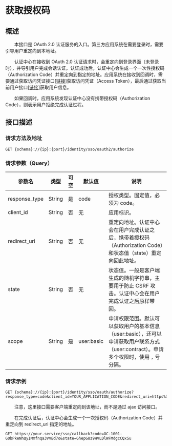 # 获取授权码
## 概述
&emsp;&emsp;本接口是 OAuth 2.0 认证服务的入口。第三方应用系统在需要登录时，需要引导用户重定向到本地址。

&emsp;&emsp;认证中心在接收到 OAuth 2.0 认证请求时，会重定向到登录界面（未登录时），并导引用户完成会话认证。认证成功后，认证中心会生成一个一次性授权码（Authorization Code）并重定向到指定的地址。应用系统在接收到回调时，需要通过获取访问凭证接口[[链接](./access-token)]获取访问凭证（Access Token），最后通过获取当前用户接口[[链接](./user)]获取用户信息。

&emsp;&emsp;如果回调时，应用系统发现认证中心没有携带授权码（Authorization Code），则表示用户拒绝完成认证过程。

## 接口描述
### 请求方法及地址

```
GET {schema}://{ip}:{port}/identity/sso/oauth2/authorize
```

### 请求参数（Query）

| 参数名           | 类型     | 可空 | 默认值        | 说明                                                                                |
|---------------|--------|----|------------|-----------------------------------------------------------------------------------|
| response_type | String | 是  | code       | 授权类型。固定值，必须为 code。                                                                |
| client_id     | String | 否  | 无          | 应用标识。                                                                             |
| redirect_uri  | String | 否  | 无          | 重定向地址。认证中心会在用户完成认证之后，携带着授权码（Authorization Code）和状态值（state）重定向回此地址。                |
| state         | String | 否  | 无          | 状态值。一般是客户端生成的随机字符串，主要用于防止 CSRF 攻击。认证中心会在用户完成认证之后原样带回。                             |
| scope         | String | 是  | user:basic | 申请权限范围。默认可以获取用户的基本信息（user:basic），还可以申请获取用户联系方式（user:contract）。申请多个权限时，使用 `,` 号分隔。 |

### 请求示例

```
GET {schema}://{ip}:{port}/identity/sso/oauth/authorize?response_type=code&client_id=YOUR_APPLICATION_CODE&redirect_uri=https%3A%2F%2Fyour.service%2Fsso%2Fcallback&state=GhepG8z9HVLDlWFMdgcCQxSu
```

&emsp;&emsp;注意，这里接口需要客户端重定向到该地址，而不是通过 ajax 访问接口。

&emsp;&emsp;在完成认证后，认证中心会生成一个一次授权码（Authorization Code）并重定向到 redirect_uri 指定的地址。

```
GET https://your.service/sso/callback?code=OC-1001-GObPkeNhQyIMmfnqa3VVBd7o&state=GhepG8z9HVLDlWFMdgcCQxSu
```